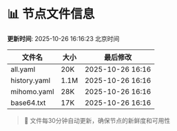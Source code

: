 # 📊 节点文件信息

**更新时间**: 2025-10-26 16:16:23 北京时间

| 文件名 | 大小 | 最后修改 |
|--------|------|----------|
| all.yaml | 20K | 2025-10-26 16:16 |
| history.yaml | 1.1M | 2025-10-26 16:16 |
| mihomo.yaml | 28K | 2025-10-26 16:16 |
| base64.txt | 17K | 2025-10-26 16:16 |

> 🔄 文件每30分钟自动更新，确保节点的新鲜度和可用性
